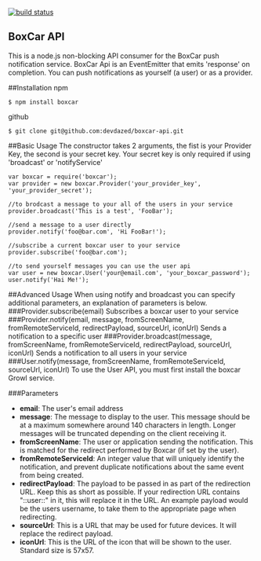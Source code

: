 [![build status](https://secure.travis-ci.org/devdazed/boxcar-api.png)](http://travis-ci.org/devdazed/boxcar-api)
## BoxCar API
This is a node.js non-blocking API consumer for the BoxCar push notification service.  BoxCar Api is an EventEmitter that emits 'response' on completion.  You can push notifications as yourself (a user) or as a provider.

##Installation
npm

    $ npm install boxcar
  
github

    $ git clone git@github.com:devdazed/boxcar-api.git

##Basic Usage
The constructor takes 2 arguments, the fist is your Provider Key, the second is your secret key.  Your secret key is only required if using 'broadcast' or 'notifyService'

    var boxcar = require('boxcar');
    var provider = new boxcar.Provider('your_provider_key', 'your_provider_secret');

    //to brodcast a message to your all of the users in your service
    provider.broadcast('This is a test', 'FooBar');
    
    //send a message to a user directly
    provider.notify('foo@bar.com', 'Hi FooBar!');
    
    //subscribe a current boxcar user to your service
    provider.subscribe('foo@bar.com');
    
    //to send yourself messages you can use the user api
    var user = new boxcar.User('your@email.com', 'your_boxcar_password');
    user.notify('Hai Me!');
    
##Advanced Usage
When using notify and broadcast you can specify additional parameters, an explanation of parameters is below.
###Provider.subscribe(email)
Subscribes a boxcar user to your service
###Provider.notify(email, message, fromScreenName, fromRemoteServiceId, redirectPayload, sourceUrl, iconUrl)
Sends a notification to a specific user
###Provider.broadcast(message, fromScreenName, fromRemoteServiceId, redirectPayload, sourceUrl, iconUrl)
Sends a notification to all users in your service
###User.notify(message, fromScreenName, fromRemoteServiceId, sourceUrl, iconUrl)
To use the User API, you must first install the boxcar Growl service.

###Parameters
- **email**: The user's email address
- **message**: The message to display to the user. This message should be at a maximum somewhere around 140 characters in length. Longer messages will be truncated depending on the client receiving it.
- **fromScreenName**:  The user or application sending the notification. This is matched for the redirect performed by Boxcar (if set by the user).
- **fromRemoteServiceId**: An integer value that will uniquely identify the notification, and prevent duplicate notifications about the same event from being created.
- **redirectPayload**: The payload to be passed in as part of the redirection URL. Keep this as short as possible. If your redirection URL contains "::user::" in it, this will replace it in the URL. An example payload would be the users username, to take them to the appropriate page when redirecting.
- **sourceUrl**: This is a URL that may be used for future devices. It will replace the redirect payload.
- **iconUrl**: This is the URL of the icon that will be shown to the user. Standard size is 57x57.


